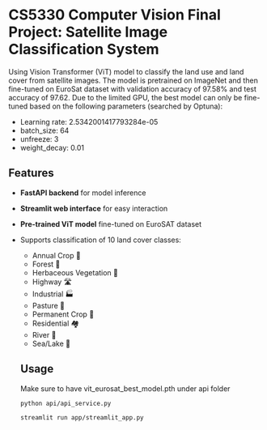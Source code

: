 # CS5330 Computer Vision Final Project: Satellite Image Classification System

Using Vision Transformer (ViT) model to classify the land use and land cover from satellite images. The model is pretrained on ImageNet and then fine-tuned on EuroSat dataset with validation accuracy of 97.58% and test accuracy of 97.62. Due to the limited GPU, the best model can only be fine-tuned based on the following parameters (searched by Optuna):
- Learning rate: 2.5342001417793284e-05
- batch_size: 64
- unfreeze: 3
- weight_decay: 0.01

## Features

- **FastAPI backend** for model inference
- **Streamlit web interface** for easy interaction
- **Pre-trained ViT model** fine-tuned on EuroSAT dataset
- Supports classification of 10 land cover classes:
  - Annual Crop 🌾
  - Forest 🌲
  - Herbaceous Vegetation 🌿
  - Highway 🛣️
  - Industrial 🏭
  - Pasture 🐄
  - Permanent Crop 🍇
  - Residential 🏘️
  - River 🌊
  - Sea/Lake 🌊

  ## Usage

  Make sure to have vit_eurosat_best_model.pth under api folder

  ```
  python api/api_service.py
  ```

  ```
  streamlit run app/streamlit_app.py
  ```
